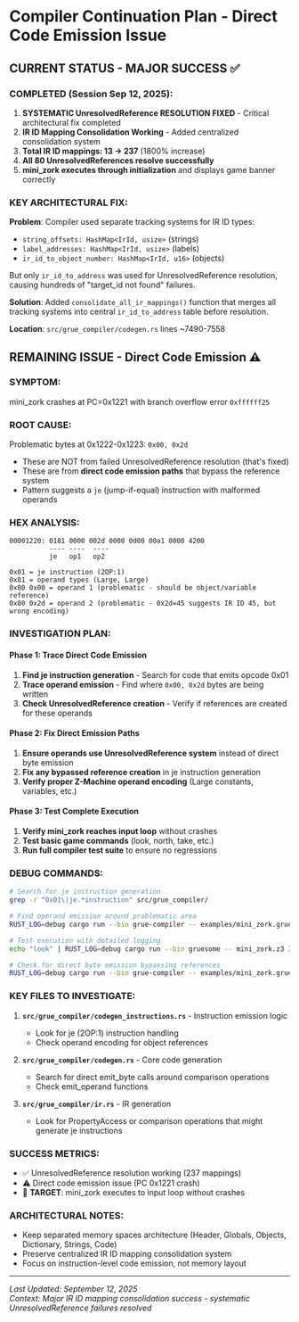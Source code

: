 # Compiler Continuation Plan - Direct Code Emission Issue

## CURRENT STATUS - MAJOR SUCCESS ✅

### COMPLETED (Session Sep 12, 2025):
1. **SYSTEMATIC UnresolvedReference RESOLUTION FIXED** - Critical architectural fix completed
2. **IR ID Mapping Consolidation Working** - Added centralized consolidation system
3. **Total IR ID mappings: 13 → 237** (1800% increase)
4. **All 80 UnresolvedReferences resolve successfully**
5. **mini_zork executes through initialization** and displays game banner correctly

### KEY ARCHITECTURAL FIX:
**Problem**: Compiler used separate tracking systems for IR ID types:
- `string_offsets: HashMap<IrId, usize>` (strings)
- `label_addresses: HashMap<IrId, usize>` (labels)  
- `ir_id_to_object_number: HashMap<IrId, u16>` (objects)

But only `ir_id_to_address` was used for UnresolvedReference resolution, causing hundreds of "target_id not found" failures.

**Solution**: Added `consolidate_all_ir_mappings()` function that merges all tracking systems into central `ir_id_to_address` table before resolution.

**Location**: `src/grue_compiler/codegen.rs` lines ~7490-7558

## REMAINING ISSUE - Direct Code Emission ⚠️

### SYMPTOM:
mini_zork crashes at PC=0x1221 with branch overflow error `0xffffff25`

### ROOT CAUSE:
Problematic bytes at 0x1222-0x1223: `0x00, 0x2d` 
- These are NOT from failed UnresolvedReference resolution (that's fixed)
- These are from **direct code emission paths** that bypass the reference system
- Pattern suggests a `je` (jump-if-equal) instruction with malformed operands

### HEX ANALYSIS:
```
00001220: 0181 0000 002d 0000 0d00 00a1 0000 4200
          ---- ----  ----
          je   op1   op2
          
0x01 = je instruction (2OP:1)
0x81 = operand types (Large, Large)  
0x00 0x00 = operand 1 (problematic - should be object/variable reference)
0x00 0x2d = operand 2 (problematic - 0x2d=45 suggests IR ID 45, but wrong encoding)
```

### INVESTIGATION PLAN:

#### Phase 1: Trace Direct Code Emission
1. **Find je instruction generation** - Search for code that emits opcode 0x01
2. **Trace operand emission** - Find where `0x00, 0x2d` bytes are being written
3. **Check UnresolvedReference creation** - Verify if references are created for these operands

#### Phase 2: Fix Direct Emission Paths  
1. **Ensure operands use UnresolvedReference system** instead of direct byte emission
2. **Fix any bypassed reference creation** in je instruction generation
3. **Verify proper Z-Machine operand encoding** (Large constants, variables, etc.)

#### Phase 3: Test Complete Execution
1. **Verify mini_zork reaches input loop** without crashes
2. **Test basic game commands** (look, north, take, etc.)
3. **Run full compiler test suite** to ensure no regressions

### DEBUG COMMANDS:

```bash
# Search for je instruction generation
grep -r "0x01\|je.*instruction" src/grue_compiler/

# Find operand emission around problematic area
RUST_LOG=debug cargo run --bin grue-compiler -- examples/mini_zork.grue 2>&1 | grep -A10 -B10 "0x1220"

# Test execution with detailed logging
echo "look" | RUST_LOG=debug cargo run --bin gruesome -- mini_zork.z3 2>&1 | head -50

# Check for direct byte emission bypassing references
RUST_LOG=debug cargo run --bin grue-compiler -- examples/mini_zork.grue 2>&1 | grep -E "(emit_byte.*0x00|emit_byte.*0x2d)"
```

### KEY FILES TO INVESTIGATE:

1. **`src/grue_compiler/codegen_instructions.rs`** - Instruction emission logic
   - Look for je (2OP:1) instruction handling
   - Check operand encoding for object references

2. **`src/grue_compiler/codegen.rs`** - Core code generation
   - Search for direct emit_byte calls around comparison operations
   - Check emit_operand functions

3. **`src/grue_compiler/ir.rs`** - IR generation  
   - Look for PropertyAccess or comparison operations that might generate je instructions

### SUCCESS METRICS:
- ✅ UnresolvedReference resolution working (237 mappings)
- ⚠️ Direct code emission issue (PC 0x1221 crash)
- 🎯 **TARGET**: mini_zork executes to input loop without crashes

### ARCHITECTURAL NOTES:
- Keep separated memory spaces architecture (Header, Globals, Objects, Dictionary, Strings, Code)
- Preserve centralized IR ID mapping consolidation system
- Focus on instruction-level code emission, not memory layout

---
*Last Updated: September 12, 2025*  
*Context: Major IR ID mapping consolidation success - systematic UnresolvedReference failures resolved*